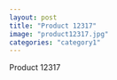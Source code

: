 ```yaml
---
layout: post
title: "Product 12317"
image: "product12317.jpg"
categories: "category1"
---
```

Product 12317
